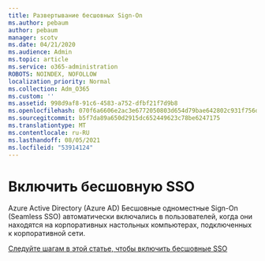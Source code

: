 ```yaml
---
title: Развертывание бесшовных Sign-On
ms.author: pebaum
author: pebaum
manager: scotv
ms.date: 04/21/2020
ms.audience: Admin
ms.topic: article
ms.service: o365-administration
ROBOTS: NOINDEX, NOFOLLOW
localization_priority: Normal
ms.collection: Adm_O365
ms.custom: ''
ms.assetid: 998d9af8-91c6-4583-a752-dfbf21f7d9b8
ms.openlocfilehash: 070f6a6606e2ac3e6772050803d654d79bae642802c931f756d1c1ac3421f34d
ms.sourcegitcommit: b5f7da89a650d2915dc652449623c78be6247175
ms.translationtype: MT
ms.contentlocale: ru-RU
ms.lasthandoff: 08/05/2021
ms.locfileid: "53914124"
---
```

# <a name="enable-seamless-sso"></a>Включить бесшовную SSO

Azure Active Directory (Azure AD) Бесшовные одноместные Sign-On (Seamless SSO) автоматически включались в пользователей, когда они находятся на корпоративных настольных компьютерах, подключенных к корпоративной сети.
  
[Следуйте шагам в этой статье, чтобы включить бесшовные SSO](https://docs.microsoft.com/azure/active-directory/connect/active-directory-aadconnect-sso-quick-start)
  

